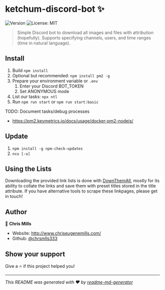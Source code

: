 # ketchum-discord-bot ✨
![Version](https://img.shields.io/badge/version-0.4.0-blue.svg?cacheSeconds=2592000)
![License: MIT](https://img.shields.io/badge/License-MIT-yellow.svg)

> Simple Discord bot to download all images and files with attribution (hopefully). Supports specifying channels, users, and time ranges (time in natural language).

## Install

1. Build `npm install`
2. Optional but recommended: `npm install pm2 -g`
3. Prepare your environment variable or `.env`
   1. Enter your Discord BOT_TOKEN
   2. Set ANONYMOUS mode
4. List our tasks: `npx ntl`
5. Run `npm run start` or `npm run start:basic`

TODO: Document tasks/debug processes

- https://pm2.keymetrics.io/docs/usage/docker-pm2-nodejs/

## Update

1. `npm install -g npm-check-updates`
2. `ncu [-u]`

## Using the Lists

Downloading the provided link lists is done with [DownThemAll](https://www.downthemall.net/), mostly for its ability to collate the links and save them with preset titles stored in the title attribute. If you have alternative tools to scrape these linkpages, please get in touch!

## Author

👤 **Chris Mills**

* Website: http://www.chriseugenemills.com/
* Github: [@chrsmlls333](https://github.com/chrsmlls333)

## Show your support

Give a ⭐️ if this project helped you!


***
_This README was generated with ❤️ by [readme-md-generator](https://github.com/kefranabg/readme-md-generator)_